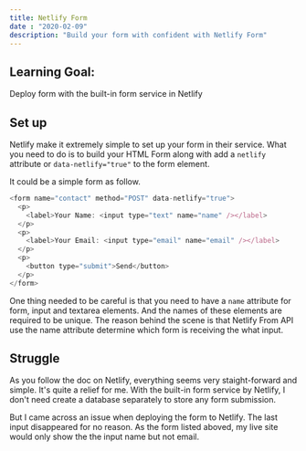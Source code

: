 ```yaml
--- 
title: Netlify Form
date : "2020-02-09"
description: "Build your form with confident with Netlify Form"
--- 
```

## Learning Goal:
Deploy form with the built-in form service in Netlify 

## Set up
Netlify make it extremely simple to set up your form in their service. What you need to do is to build your HTML Form along with add a `netlify` attribute or `data-netlify="true"` to the form element.

It could be a simple form as follow. 
```javascript
<form name="contact" method="POST" data-netlify="true">
  <p>
    <label>Your Name: <input type="text" name="name" /></label>   
  </p>
  <p>
    <label>Your Email: <input type="email" name="email" /></label>
  </p>
  <p>
    <button type="submit">Send</button>
  </p>
</form>
```
One thing needed to be careful is that you need to have a `name` attribute for form, input and textarea elements. And the names of these elements are required to be unique. The reason behind the scene is that Netlify From API use the name attribute determine which form is receiving the what input.

## Struggle
As you follow the doc on Netlify, everything seems very staight-forward and simple. It's quite a relief for me. With the built-in form service by Netlify, I don't need create a database separately to store any form submission.

But I came across an issue when deploying the form to Netlify. The last input disappeared for no reason. As the form listed aboved, my live site would only show the the input name but not email. 